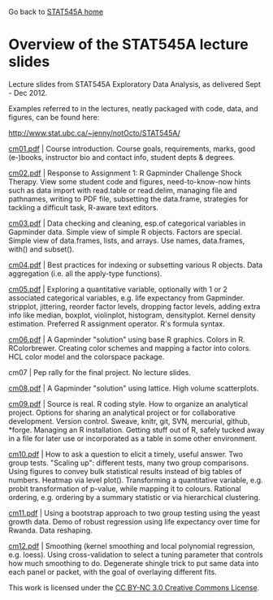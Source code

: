 Go back to [STAT545A home](../index.html)

Overview of the STAT545A lecture slides
============================================

Lecture slides from STAT545A Exploratory Data Analysis, as delivered Sept - Dec 2012.

Examples referred to in the lectures, neatly packaged with code, data, and figures, can be found here:

http://www.stat.ubc.ca/~jenny/notOcto/STAT545A/

[cm01.pdf](cm01.pdf) | Course introduction. Course goals, requirements, marks, good (e-)books, instructor bio and contact info, student depts & degrees.

[cm02.pdf](cm02.pdf) | Response to Assignment 1: R Gapminder Challenge Shock Therapy. View some student code and figures, need-to-know-now hints such as data import with read.table or read.delim, managing file and pathnames, writing to PDF file, subsetting the data.frame, strategies for tackling a difficult task, R-aware text editors.

[cm03.pdf](cm03.pdf) | Data checking and cleaning, esp.of categorical variables in Gapminder data. Simple view of simple R objects. Factors are special. Simple view of data.frames, lists, and arrays. Use names, data.frames, with() and subset().

[cm04.pdf](cm04.pdf) | Best practices for indexing or subsetting various R objects. Data aggregation (i.e. all the apply-type functions).

[cm05.pdf](cm05.pdf) | Exploring a quantitative variable, optionally with 1 or 2 associated categorical variables, e.g. life expectancy from Gapminder. stripplot, jittering, reorder factor levels, dropping factor levels, adding extra info like median, boxplot, violinplot, histogram, densityplot. Kernel density estimation. Preferred R assignment operator. R's formula syntax.

[cm06.pdf](cm06.pdf) | A Gapminder "solution" using base R graphics. Colors in R. RColorbrewer. Creating color schemes and mapping a factor into colors. HCL color model and the colorspace package.

cm07 | Pep rally for the final project. No lecture slides.

[cm08.pdf](cm08.pdf) | A Gapminder "solution" using lattice. High volume scatterplots.

[cm09.pdf](cm09.pdf) | Source is real. R coding style. How to organize an analytical project. Options for sharing an analytical project or for collaborative development. Version control. Sweave, knitr, git, SVN, mercurial, github, *forge. Managing an R installation. Getting stuff out of R, safely tucked away in a file for later use or incorporated as a table in some other environment.

[cm10.pdf](cm10.pdf) | How to ask a question to elicit a timely, useful answer. Two group tests. "Scaling up": different tests, many two group comparisons. Using figures to convey bulk statistical results instead of big tables of numbers. Heatmap via level plot(). Transforming a quantitative variable, e.g. probit transformation of p-value, while mapping it to colours. Rational ordering, e.g. ordering by a summary statistic or via hierarchical clustering.

[cm11.pdf](cm11.pdf) | Using a bootstrap approach to two group testing using the yeast growth data. Demo of robust regression using life expectancy over time for Rwanda. Data reshaping.

[cm12.pdf](cm12.pdf) | Smoothing (kernel smoothing and local polynomial regression, e.g. loess). Using cross-validation to select a tuning parameter that controls how much smoothing to do. Degenerate shingle trick to put same data into each panel or packet, with the goal of overlaying different fits.

<div class="footer">
This work is licensed under the  <a href="http://creativecommons.org/licenses/by-nc/3.0/">CC BY-NC 3.0 Creative Commons License</a>.
</div>